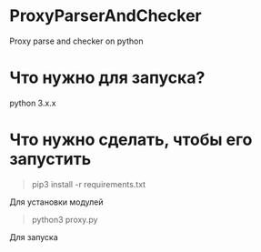 # ProxyParserAndChecker
Proxy parse and checker on python

# Что нужно для запуска?
python 3.x.x

# Что нужно сделать, чтобы его запустить
> pip3 install -r requirements.txt

Для установки модулей

> python3 proxy.py

Для запуска
